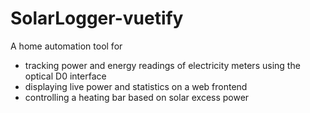 # SolarLogger-vuetify

A home automation tool for 
- tracking power and energy readings of electricity meters using the optical D0 interface
- displaying live power and statistics on a web frontend
- controlling a heating bar based on solar excess power
